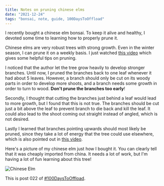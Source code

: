 ```yaml
---
title: Notes on pruning chinese elms
date: "2021-12-24"
tags: "bonsai, note, guide, 100DaysToOffload"
---
```


I recently bought a chinese elm bonsai. To keep it alive and healthy, I devoted
some time to learning how to properly prune it.

Chinese elms are very robust trees with strong growth. Even in the winter
season, I can prune it on a weekly basis. I just watched [this
video](https://www.youtube.com/watch?v=Nsvc2Ll1X2A) which gives some helpful
tips on pruning.

I noticed that the author let the tree grow heavily to develop stronger
branches. Until now, I pruned the branches back to one leaf whenever it had
about 5 leaves. However, a branch should only be cut on its woody parts in order
to develop more shoots, and a branch needs some growth in order to turn to wood.
**Don't prune the branches too early**!

Secondly, I thought that cutting the branches just behind a leaf would lead to
more growth, but I found that this is not true. The branches should be cut just
a bit above the leaf to prevent branch to die back and kill the leaf. It could
also lead to the shoot coming out straight instead of angled, which is not
desired.

Lastly I learned that branches pointing upwards should most likely be pruned,
since they take a lot of energy that the tree could use elsewhere, which is also
pointed out in [this video](https://www.youtube.com/watch?v=93c985zOwhs).

Here's a picture of my chinese elm just how I bought it. You can clearly tell
that it was cheaply imported from china. It needs a lot of work, but I'm having
a lot of fun learning about this tree!

![Chinese Elm](/assets/chinese_elm.jpeg)

This is post 022 of [#100DaysToOffload](https://100daystooffload.com/).
